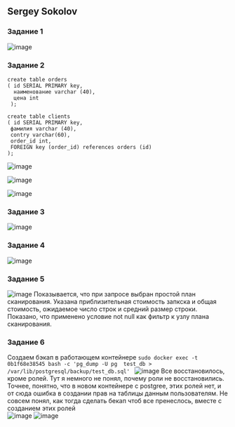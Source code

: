 ## Sergey Sokolov
### Задание 1
![image](https://user-images.githubusercontent.com/93119897/168298988-1a17ee31-ecd3-4dc2-857a-22defbb961da.png)

### Задание 2
```
create table orders
( id SERIAL PRIMARY key,
  наименование varchar (40),
  цена int
 );
 ```
 ```
 create table clients
( id SERIAL PRIMARY key,
  фамилия varchar (40),
  contry varchar(60), 
  order_id int,
  FOREIGN key (order_id) references orders (id)
 );
 ```
![image](https://user-images.githubusercontent.com/93119897/170460986-1dbcb068-1b54-4e15-9190-710d452747c9.png)

![image](https://user-images.githubusercontent.com/93119897/170460565-06d514bb-bb1a-4689-aceb-e44c329b18b9.png)

![image](https://user-images.githubusercontent.com/93119897/170464719-891bdfc6-4dbe-4eb6-8697-dcc3dcc7901a.png)

### Задание 3
![image](https://user-images.githubusercontent.com/93119897/170483253-e78b51bc-e5ef-40a6-b06e-b2adecacd1c0.png)

### Задание 4
![image](https://user-images.githubusercontent.com/93119897/170487229-1df7987c-e2b7-4517-a557-4434b04b7e68.png)

### Задание 5
![image](https://user-images.githubusercontent.com/93119897/170488471-d2e84bea-a157-4936-ae6e-975337325868.png)
Показывается, что при запросе выбран простой план сканирования. Указана приблизительная стоимость запкска и общая стоимость,
ожидаемое число строк и средний размер строки. 
Показано, что применено условие not null  как фильтр к узлу плана сканирования.
### Задание 6
Создаем бэкап в работающем контейнере `sudo docker exec -t 0b1f68e38545 bash -c 'pg_dump -U pg  test_db > /var/lib/postgresql/backup/test_db.sql'
`
![image](https://user-images.githubusercontent.com/93119897/170550697-6ac2625a-52b6-4e6f-bf73-a9b2093d020b.png)
Все восстановилось, кроме ролей. Тут я немного не понял, почему роли не восстановились. Точнее, понятно, что в новом контейнере с postgree, этих ролей нет, и от сюда ошибка в создании прав на таблицы данным пользователям. Не совсем понял, как тогда сделать бекап чтоб все пренеслось, вместе с созданием этих ролей  
![image](https://user-images.githubusercontent.com/93119897/170551149-5bc2339c-9827-444f-b4c4-aa1bff97974c.png)
![image](https://user-images.githubusercontent.com/93119897/170551383-0834545c-e160-4f54-a50b-b55c8915223a.png)

